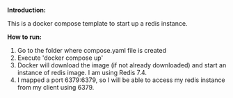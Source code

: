 **Introduction:**

This is a docker compose template to start up a redis instance. 

**How to run:**

1. Go to the folder where compose.yaml file is created
2. Execute 'docker compose up'
3. Docker will download the image (if not already downloaded) and
   start an instance of redis image. I am using Redis 7.4.
4. I mapped a port 6379:6379, so I will be able to access my redis instance from my client using 6379.